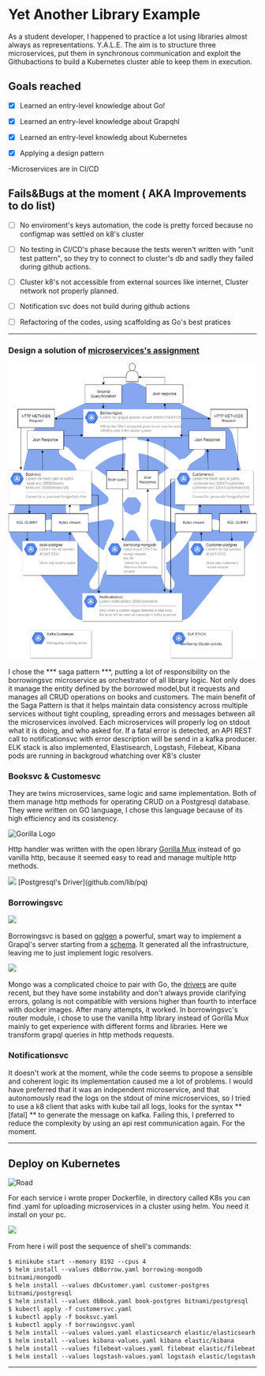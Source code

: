 # Yet Another Library Example
As a student developer, I happened to practice a lot using libraries almost always as representations.
Y.A.L.E.
The aim is to structure three microservices, put them in synchronous communication and exploit the Githubactions to build a Kubernetes cluster able to keep them in execution.

## Goals reached 
- [x] Learned an entry-level knowledge about Go!

- [x] Learned an entry-level knowledge about Grapqhl

- [x] Learned an entry-level knowledg about Kubernetes

- [x] Applying a design pattern

-Microservices are in CI/CD
## Fails&Bugs at the moment ( AKA Improvements to do list)
- [ ] No enviroment's keys automation, the code is pretty forced because no configmap was settled on k8's cluster

- [ ] No testing in CI/CD's phase because the tests weren't written with "unit test pattern", so they try to connect to cluster's db and sadly they failed during github actions.

- [ ] Cluster k8's not accessible from external sources like internet, Cluster network not properly planned.

- [ ] Notification svc does not build during github actions

- [ ] Refactoring of the codes, using scaffolding as Go's best pratices

---

### Design a solution of [microservices's assignment](https://github.com/sunnyvale-academy/ITS-ICT_Microservices/tree/master/assignments/01-Library_application)
![Yale Cluster](https://github.com/H-AlessioMurta/yale/blob/main/K8s%20YALE.jpg)

I chose the *** saga pattern ***, putting a lot of responsibility on the borrowingsvc microservice as orchestrator of all library logic.
Not only does it manage the entity defined by the borrowed model,but it requests and manages all CRUD operations on books and customers.
The main benefit of the Saga Pattern is that it helps maintain data consistency across multiple services without tight coupling, spreading errors and messages between all the microservices involved.
Each microservices will properly log on stdout what it is doing, and who asked for.
If a fatal error is detected, an API REST call to notificationsvc with error description will be send in a kafka producer.
ELK stack is also implemented, Elastisearch, Logstash, Filebeat, Kibana pods are running in backgroud whatching over K8's cluster
### Booksvc & Customesvc
They are twins microservices, same logic and same implementation. Both of them manage http methods for operating CRUD on a Postgresql database.
They were written on GO language, I chose this language because of its high efficiency and its cosistency.

![Gorilla Logo](https://cloud-cdn.questionable.services/gorilla-icon-64.png)

Http handler was written with the open library [Gorilla Mux](https://github.com/gorilla/mux) instead of go vanilla http, because it seemed easy to read and manage multiple http methods.


<img src="https://external-preview.redd.it/SmsJqB8DdKq1FhsuBSAMN2rpZVEumG2wcBsHqKJEVK4.jpg?auto=webp&s=c2b78c143fe2f6e9e2c228db02c96ad88314e052" width="85">
[Postgresql's Driver](github.com/lib/pq)

### Borrowingsvc


<img src="https://avatars.githubusercontent.com/u/36954732?v=4" width="100">

Borrowingsvc is based on [gqlgen](https://github.com/99designs/gqlgen) a powerful, smart way to implement a Grapql's server starting from a [schema](https://github.com/H-AlessioMurta/yale/blob/main/borrowing/graph/schema.graphqls).
It generated all the infrastructure, leaving me to just implement logic resolvers.


<img src="https://github.com/mongodb/mongo-go-driver/raw/v1.8.2/etc/assets/mongo-gopher.png" width="85">

Mongo was a complicated choice to pair with Go, the [drivers](https://github.com/mongodb/mongo-go-driver) are quite recent, but they have some instability and don't always provide clarifying errors, golang is not compatible with versions higher than fourth to interface with docker images.
After many attempts, it worked.
In borrowingsvc's router module, i chose to use the vanilla http library instead of Gorilla Mux mainly to get experience with different forms and libraries. Here we transform grapql queries in http methods requests.

### Notificationsvc
It doesn't work at the moment, while the code seems to propose a sensible and coherent logic its implementation caused me a lot of problems.
I would have preferred that it was an independent microservice, and that autonomously read the logs on the stdout of mine microservices, so I tried to use a k8 client that asks with kube tail all logs, looks for the syntax  ** [fatal] ** to generate the message on kafka.
Failing this, I preferred to reduce the complexity by using an api rest communication again.
For the moment.

---

## Deploy on Kubernetes
![Road](https://miro.medium.com/max/873/1*NII9Htj87LjmNIa1PJzgCA.png)

For each service i wrote proper Dockerfile, in directory called K8s you can find .yaml for uploading microservices in a cluster using helm.
You need it install on your pc.



<img src="https://dashboard.snapcraft.io/site_media/appmedia/2017/06/helm.png" width="85">

From here i will post the sequence of shell's commands:

```console
$ minikube start --memory 8192 --cpus 4
$ helm install --values dbBorrow.yaml borrowing-mongodb bitnami/mongodb
$ helm install --values dbCustomer.yaml customer-postgres bitnami/postgresql
$ helm install --values dbBook.yaml book-postgres bitnami/postgresql
$ kubectl apply -f customersvc.yaml
$ kubectl apply -f booksvc.yaml
$ kubectl apply -f borrowingsvc.yaml
$ helm install --values values.yaml elasticsearch elastic/elasticsearh
$ helm install --values kibana-values.yaml kibana elastic/kibana
$ helm install --values filebeat-values.yaml filebeat elastic/filebeat
$ helm install --values logstash-values.yaml logstash elastic/logstash
```
---


